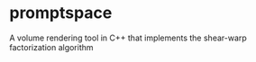 # promptspace
A volume rendering tool in C++ that implements the shear-warp factorization algorithm
